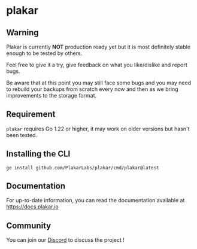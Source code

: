 # plakar

## Warning

Plakar is currently **NOT** production ready yet but it is most definitely stable enough to be tested by others.

Feel free to give it a try, give feedback on what you like/dislike and report bugs.

Be aware that at this point you may still face some bugs and you may need to rebuild your backups from scratch every now and then as we bring improvements to the storage format.

## Requirement

`plakar` requires Go 1.22 or higher,
it may work on older versions but hasn't been tested.


## Installing the CLI

```
go install github.com/PlakarLabs/plakar/cmd/plakar@latest
```


## Documentation

For up-to-date information,
you can read the documentation available at https://docs.plakar.io


## Community

You can join our [Discord](https://discord.gg/uuegtnF2Q5) to discuss the project !
